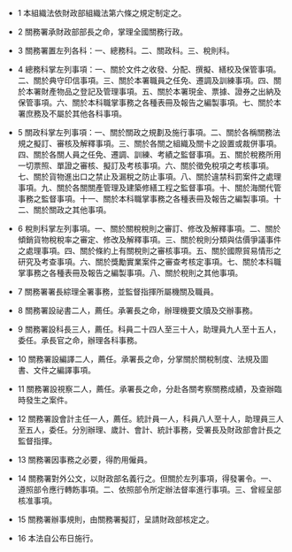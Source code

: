 * 1 本組織法依財政部組織法第六條之規定制定之。

* 2 關務署承財政部部長之命，掌理全國關務行政。

* 3 關務署置左列各科：一、總務科。二、關政科。三、稅則科。

* 4 總務科掌左列事項：一、關於文件之收發、分配、撰擬、繕校及保管事項。二、關於典守印信事項。三、關於本署職員之任免、遷調及訓練事項。四、關於本署財產物品之登記及管理事項。五、關於本署現金、票據、證券之出納及保管事項。六、關於本科職掌事務之各種表冊及報告之編製事項。七、關於本署庶務及不屬於其他各科事項。

* 5 關政科掌左列事項：一、關於關政之規劃及施行事項。二、關於各稱關務法規之擬訂、審核及解釋事項。三、關於各關之組織及關卡之設置或裁併事項。四、關於各關人員之任免、遷調、訓練、考績之監督事項。五、關於稅務所用一切票照、單證之審核、擬訂及考核事項。六、關於徵免稅項之考核事項。七、關於貨物進出口之禁止及漏稅之防止事項。八、關於違禁科罰案件之處理事項。九、關於各關關產管理及建築修繕工程之監督事項。十、關於海關代管事務之監督事項。十一、關於本科職掌事務之各種表冊及報告之編製事項。十二、關於關政之其他事項。

* 6 稅則科掌左列事項。一、關於關稅稅則之審訂、修改及解釋事項。二、關於傾銷貨物稅稅率之審定、修改及解釋事項。三、關於稅則分類與估價爭議事件之處理事項。四、關於條約上有關稅則之審核事項。五、關於國際貿易情形之研究及考查事項。六、關於獎勵實業案件之審查考核定事項。七、關於本科職掌事務之各種表冊及報告之編製事項。八、關於稅則之其他事項。

* 7 關務署署長綜理全署事務，並監督指揮所屬機關及職員。

* 8 關務署設祕書二人，薦任。承署長之命，辦理機要文牘及交辦事務。

* 9 關務署設科長三人，薦任。科員二十四人至三十人，助理員九人至十五人，委任。承長官之命，辦理各科事務。

* 10 關務署設編譯二人，薦任。承署長之命，分掌關於關稅制度、法規及圖書、文件之編譯事項。

* 11 關務署設視察二人，薦任。承署長之命，分赴各關考察關務成績，及查辦臨時發生之案件。

* 12 關務署設會計主任一人，薦任。統計員一人，科員八人至十人，助理員三人至五人，委任。分別辦理、歲計、會計、統計事務，受署長及財政部會計長之監督指揮。

* 13 關務署因事務之必要，得酌用僱員。

* 14 關務署對外公文，以財政部名義行之。但關於左列事項，得發署令。一、遵照部令應行轉飭事項。二、依照部令所定辦法督率進行事項。三、曾經呈部核准事項。

* 15 關務署辦事規則，由關務署擬訂，呈請財政部核定之。

* 16 本法自公布日施行。

